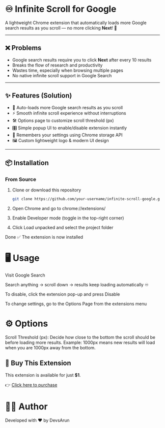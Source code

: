 # ♾️ Infinite Scroll for Google

A lightweight Chrome extension that automatically loads more Google search results as you scroll — no more clicking **Next**! 🚀  

---
## ❌ Problems
- Google search results require you to click **Next** after every 10 results  
- Breaks the flow of research and productivity  
- Wastes time, especially when browsing multiple pages  
- No native infinite scroll support in Google Search  

---


## ✨ Features (Solution)
- 🔄 Auto-loads more Google search results as you scroll  
- ⚡ Smooth infinite scroll experience without interruptions  
- 🛠️ Options page to customize scroll threshold (px)  
- 🎛️ Simple popup UI to enable/disable extension instantly  
- 💾 Remembers your settings using Chrome storage API  
- 🖼️ Custom lightweight logo & modern UI design  

---

## 📦 Installation

### From Source
1. Clone or download this repository  
   ```bash
   git clone https://github.com/your-username/infinite-scroll-google.git
2. Open Chrome and go to chrome://extensions/

3. Enable Developer mode (toggle in the top-right corner)

4. Click Load unpacked and select the project folder

Done ✅ The extension is now installed

# 🖥️ Usage

Visit Google Search

Search anything → scroll down → results keep loading automatically ♾️

To disable, click the extension pop-up and press Disable

To change settings, go to the Options Page from the extensions menu

# ⚙️ Options

Scroll Threshold (px):
Decide how close to the bottom the scroll should be before loading more results.
Example: 1000px means new results will load when you are 1000px away from the bottom.

## 🚀 Buy This Extension
This extension is available for just **$1**.  

👉 [Click here to purchase](https://devsarun.github.io/infinitescroll/)


# 👨‍💻 Author

Developed with ❤️ by DevsArun
